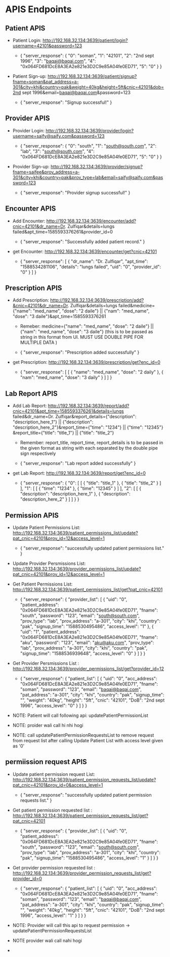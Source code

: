# APIS Endpoints

## Patient APIS
- Patient Login: http://192.168.32.134:3639/patient/login?username=42101&password=123
  
    * {
    "server_response": {
        "0": "soman",
        "1": "42101",
        "2": "2nd sept 1996",
        "3": "baqai@baqai.com",
        "4": "0x064FD681DcE8A3EA2e821e3D2C9e85A04fe0ED71",
        "5": "0"
    }
}

- Patient Sign-up: http://192.168.32.134:3639/patient/signup?fname=soman&pat_address=a-301&city=khi&country=pak&weight=40kg&height=5ft&cnic=42101&dob=2nd sept 1996&email=baqai@baqai.com&password=123
 
  * {
    "server_response": "Signup successful!"
}

## Provider APIS

- Provider Login: http://192.168.32.134:3639/provider/login?username=saify@saify.com&password=123
   
    * {
    "server_response": {
        "0": "south",
        "1": "south@south.com",
        "2": "lab",
        "3": "south@south.com",
        "4": "0x064FD681DcE8A3EA2e821e3D2C9e85A04fe0ED71",
        "5": "0"
    }
}

- Provider Sign-up: http://192.168.32.134:3639/provider/signup?fname=saifee&prov_address=a-301&city=khi&country=pak&prov_type=lab&email=saify@saify.com&password=123
   
    * {
    "server_response": "Provider signup successful!"
}

## Encounter APIS

- Add Encounter: http://192.168.32.134:3639/encounter/add?cnic=42101&dr_name=Dr. Zulfiqar&details=lungs failed&apt_time=1585593376261&provider_id=0
    
    * {
    "server_response": "Successfully added patient record."
}

- get Encounter: http://192.168.32.134:3639/encounter/get?cnic=42101
  
    * {
    "server_response": [
        {
            "dr_name": "Dr. Zulfiqar",
            "apt_time": "1588534281106",
            "details": "lungs failed",
            "uid": "0",
            "provider_id": "0"
        }
    ]
}

## Prescription APIS

- Add Prescription: http://192.168.32.134:3639/prescription/add?&cnic=42101&dr_name=Dr. Zulfiqar&details=lungs failed&medicine={"name": "med_name", "dose": "2 daile"} || {"nam": "med_name", "dose": "3 daile"}&apt_time=1585593376261
   
    * Remeber: medicine={"name": "med_name", "dose": "2 daile"} || {"nam": "med_name", "dose": "3 daile"} (this is to be passed as string in this format from UI. MUST USE DOUBLE PIPE FOR MULTIPLE DATA )
    
    * {
    "server_response": "Prescription added successfully"
}

- get Prescription: http://192.168.32.134:3639/prescription/get?enc_id=0
    
    * {
    "server_response": [
        [
            {
                "name": "med_name",
                "dose": "2 daily"
            },
            {
                "nam": "med_name",
                "dose": "3 daily"
            }
        ]
    ]
}

## Lab Report APIS

- Add Lab Report: http://192.168.32.134:3639/report/add?cnic=42101&apt_time=1585593376261&details=lungs failed&dr_name=Dr. Zulfiqar&report_details={"description": "description_here_1"} || {"description": "description_here_2"}&report_time={"time": "1234"} || {"time": "12345"} &report_title={"title": "title_1"} || {"title": "title_2"}
   
    * Remember: report_title, report_time, report_details is to be passed in the given format as string with each separated by the double pipe sign respectively
 
    * {
    "server_response": "Lab report added successfully"
}

- get Lab Report: http://192.168.32.134:3639/report/get?enc_id=0
    
    * {
    "server_response": {
        "0": [
            [
                {
                    "title": "title_1"
                },
                {
                    "title": "title_2"
                }
            ]
        ],
        "1": [
            [
                {
                    "time": "1234"
                },
                {
                    "time": "12345"
                }
            ]
        ],
        "2": [
            [
                {
                    "description": "description_here_1"
                },
                {
                    "description": "description_here_2"
                }
            ]
        ]
    }
}



## Permission APIS
- Update Patient Permissions List: http://192.168.32.134:3639/patient_permissions_list/update?pat_cnic=42101&prov_id=12&access_level=1
    * {
    "server_response": "successfully updated patient permissions list."
}
- Update Provider Persmissions List: http://192.168.32.134:3639/provider_permissions_list/update?pat_cnic=42101&prov_id=12&access_level=1

- Get Patient Permissions List: http://192.168.32.134:3639/patient_permissions_list/get?pat_cnic=42101
    * {
        "server_response": {
            "provider_list": [
                {
                    "uid": "0",
                    "patient_address": "0x064FD681DcE8A3EA2e821e3D2C9e85A04fe0ED71",
                    "fname": "south",
                    "password": "123",
                    "email": "south@south.com",
                    "prov_type": "lab",
                    "prov_address": "a-301",
                    "city": "khi",
                    "country": "pak",
                    "signup_time": "1588530495486",
                    "access_level": "1"
                },
                {
                    "uid": "1",
                    "patient_address": "0x064FD681DcE8A3EA2e821e3D2C9e85A04fe0ED71",
                    "fname": "aku",
                    "password": "123",
                    "email": "aku@aku.com",
                    "prov_type": "lab",
                    "prov_address": "a-301",
                    "city": "khi",
                    "country": "pak",
                    "signup_time": "1588536939648",
                    "access_level": "0"
                }
            ]
        }
    }
- Get Provider Persmissions List : http://192.168.32.134:3639/provider_permissions_list/get?provider_id=12
    * {
    "server_response": {
        "patient_list": [
            {
                "uid": "0",
                "acc_address": "0x064FD681DcE8A3EA2e821e3D2C9e85A04fe0ED71",
                "fname": "soman",
                "password": "123",
                "email": "baqai@baqai.com",
                "pat_address": "a-301",
                "city": "khi",
                "country": "pak",
                "signup_time": "",
                "weight": "40kg",
                "height": "5ft",
                "cnic": "42101",
                "DoB": "2nd sept 1996",
                "access_level": "0"
            }
        ]
    }
}

- NOTE: Patient will call following api: updatePatientPermissionList
- NOTE: proider wali call hi nhi hogi
- NOTE: call updatePatientPermissionRequestsList to remove request from request list after calling Update Patient List with access level given as '0'

## permiission request APIS
- Update patient permission request List: http://192.168.32.134:3639/patient_permission_requests_list/update?pat_cnic=42101&prov_id=0&access_level=1
    * {
    "server_response": "successfully updated patient permission requests list."
        }

- Get patient permission requested list : http://192.168.32.134:3639/patient_permission_requests_list/get?pat_cnic=42101
    * {
    "server_response": {
        "provider_list": [
            {
                "uid": "0",
                "patient_address": "0x064FD681DcE8A3EA2e821e3D2C9e85A04fe0ED71",
                "fname": "south",
                "password": "123",
                "email": "south@south.com",
                "prov_type": "lab",
                "prov_address": "a-301",
                "city": "khi",
                "country": "pak",
                "signup_time": "1588530495486",
                "access_level": "1"
            }
        ]
    }
}
- Get provider permission requested list : http://192.168.32.134:3639/provider_permission_requests_list/get?provider_id=0
    * {
    "server_response": {
        "patient_list": [
            {
                "uid": "0",
                "acc_address": "0x064FD681DcE8A3EA2e821e3D2C9e85A04fe0ED71",
                "fname": "soman",
                "password": "123",
                "email": "baqai@baqai.com",
                "pat_address": "a-301",
                "city": "khi",
                "country": "pak",
                "signup_time": "",
                "weight": "40kg",
                "height": "5ft",
                "cnic": "42101",
                "DoB": "2nd sept 1996",
                "access_level": "1"
            }
        ]
    }
}

- NOTE: Provider will call this api to request permission -> updatePatientPermissionRequestsList
- NOTE provider wali call nahi hogi
- 

